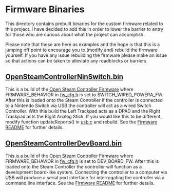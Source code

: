 # Firmware Binaries

This directory contains prebuilt binaries for the custom firmware related to 
 this project. I have decided to add this in order to lower the barrier to 
 entry for those who are curious about what the project can accomplish. 

Please note that these are here as examples and the hope is that this is a
 jumping off point to encourage you to (modify and) rebuild the firmware 
 yourself. If you have any issue rebuilding the firmware please make an issue 
 so that actions can be taken to alleviate any roadblocks or barriers. 

## [OpenSteamControllerNinSwitch.bin](./OpenSteamControllerNinSwitch.bin)

This is a build of the [Open Steam Controller Firmware](../OpenSteamController)
 where FIRMWARE_BEHAVIOR in [fw_cfg.h](../OpenSteamController/inc/fw_cfg.h) is 
 set to SWITCH_WIRED_POWERA_FW. After this is loaded onto the Steam Controller
 if the controller is connected to a Nintendo Switch via USB the controller
 will act as a wired Switch Controller. With this build the Left Trackpad
 acts as a DPAD and the Right Trackpad acts the Right Analog Stick. If you
 would like this to be different, modify function updateReports() in 
 [usb.c](../OpenSteamController/src/usb.c) and rebuild. See the 
 [Firmware README](../README.md) for further details.
 

## [OpenSteamControllerDevBoard.bin](./OpenSteamControllerDevBoard.bin)

This is a build of the [Open Steam Controller Firmware](../OpenSteamController)
 where FIRMWARE_BEHAVIOR in [fw_cfg.h](../OpenSteamController/inc/fw_cfg.h) is 
 set to DEV_BOARD_FW. After this is loaded onto the Steam Controller the 
 controller will function as a development board-like system. Connecting the
 controller to a computer via USB will produce a serial port interface for
 interrogating the controller via a command line interface. See the
 [Firmware README](../README.md) for further details.
